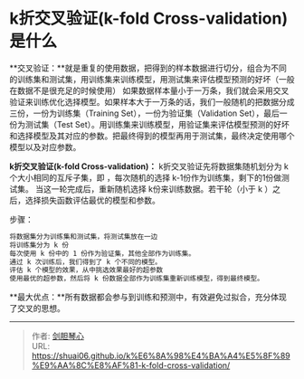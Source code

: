 # k折交叉验证(k-fold Cross-validation)是什么

<script type="text/javascript" src="/js/src/bai.js"></script>


**交叉验证：**就是重复的使用数据，把得到的样本数据进行切分，组合为不同的训练集和测试集，用训练集来训练模型，用测试集来评估模型预测的好坏（一般在数据不是很充足的时候使用）
如果数据样本量小于一万条，我们就会采用交叉验证来训练优化选择模型。如果样本大于一万条的话，我们一般随机的把数据分成三份，一份为训练集（Training Set），一份为验证集（Validation Set），最后一份为测试集（Test Set）。用训练集来训练模型，用验证集来评估模型预测的好坏和选择模型及其对应的参数。把最终得到的模型再用于测试集，最终决定使用哪个模型以及对应参数。



**k折交叉验证(k-fold Cross-validation)：**
k折交叉验证先将数据集随机划分为 k个大小相同的互斥子集，即 ，每次随机的选择 k-1份作为训练集，剩下的1份做测试集。
当这一轮完成后，重新随机选择 k份来训练数据。若干轮（小于 k ）之后，选择损失函数评估最优的模型和参数。

步骤：
```bash
将数据集分为训练集和测试集，将测试集放在一边
将训练集分为 k 份
每次使用 k 份中的 1 份作为验证集，其他全部作为训练集。
通过 k 次训练后，我们得到了 k 个不同的模型。
评估 k 个模型的效果，从中挑选效果最好的超参数
使用最优的超参数，然后将 k 份数据全部作为训练集重新训练模型，得到最终模型。
```

**最大优点：**所有数据都会参与到训练和预测中，有效避免过拟合，充分体现了交叉的思想。








---

> 作者: [剑胆琴心](http://geoer.cn)  
> URL: https://shuai06.github.io/k%E6%8A%98%E4%BA%A4%E5%8F%89%E9%AA%8C%E8%AF%81-k-fold-cross-validation/  

